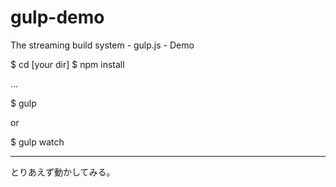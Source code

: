 gulp-demo
=========

The streaming build system - gulp.js - Demo


$ cd [your dir]
$ npm install

...

$ gulp

or

$ gulp watch


---

とりあえず動かしてみる。
